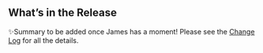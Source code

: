 ## What’s in the Release

✨Summary to be added once James has a moment! Please see the [Change Log](https://github.com/Deep-Symmetry/crate-digger/blob/main/CHANGELOG.md#LINK-GOES-HERE) for all the details.
